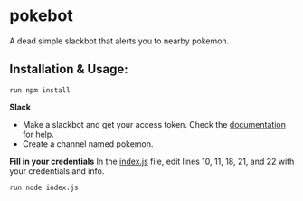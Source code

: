 # pokebot
A dead simple slackbot that alerts you to nearby pokemon.

## Installation & Usage:
```
run npm install
```

**Slack**
  * Make a slackbot and get your access token. Check the [documentation](https://api.slack.com/bot-users) for help.
  * Create a channel named pokemon.	

**Fill in your credentials**
In the [index.js](./index.js) file, edit lines 10, 11, 18, 21, and 22 with your credentials and info.

```
run node index.js
```


